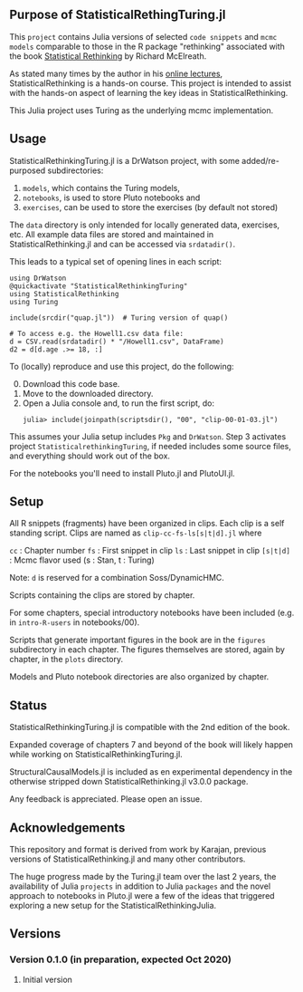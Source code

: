 ## Purpose of StatisticalRethingTuring.jl

This `project` contains Julia versions of selected `code snippets` and `mcmc models` comparable to those in the R package "rethinking" associated with the book [Statistical Rethinking](https://xcelab.net/rm/statistical-rethinking/) by Richard McElreath.

As stated many times by the author in his [online lectures](https://www.youtube.com/watch?v=ENxTrFf9a7c&list=PLDcUM9US4XdNM4Edgs7weiyIguLSToZRI), StatisticalRethinking is a hands-on course. This project is intended to assist with the hands-on aspect of learning the key ideas in StatisticalRethinking.

This Julia project uses Turing as the underlying mcmc implementation.

## Usage

StatisticalRethinkingTuring.jl is a DrWatson project, with some added/re-purposed subdirectories:

1. `models`, which contains the Turing models,
2. `notebooks`, is used to store Pluto notebooks and
3. `exercises`, can be used to store the exercises (by default not stored)

The `data` directory is only intended for locally generated data, exercises, etc. All example data files are stored and maintained in StatisticalRethinking.jl and can be accessed via `srdatadir()`. 

This leads to a typical set of opening lines in each script:
```
using DrWatson
@quickactivate "StatisticalRethinkingTuring"
using StatisticalRethinking
using Turing

include(srcdir("quap.jl"))  # Turing version of quap()

# To access e.g. the Howell1.csv data file:
d = CSV.read(srdatadir() * "/Howell1.csv", DataFrame)
d2 = d[d.age .>= 18, :]
```

To (locally) reproduce and use this project, do the following:

0. Download this code base.
1. Move to the downloaded directory.
2. Open a Julia console and, to run the first script, do:
   ```
   julia> include(joinpath(scriptsdir(), "00", "clip-00-01-03.jl")
   ```

This assumes your Julia setup includes `Pkg` and `DrWatson`. Step 3 activates project `StatisticalrethinkingTuring`, if needed includes some source files, and everything should work out of the box.

For the notebooks you'll need to install Pluto.jl and PlutoUI.jl.

## Setup

All R snippets (fragments) have been organized in clips. Each clip is a self standing script. Clips are named as `clip-cc-fs-ls[s|t|d].jl` where

`cc`      : Chapter number
`fs`      : First snippet in clip
`ls`      : Last snippet in clip
`[s|t|d]` : Mcmc flavor used (s : Stan, t : Turing)

Note: `d` is reserved for a combination Soss/DynamicHMC.

Scripts containing the clips are stored by chapter.

For some chapters, special introductory notebooks have been included (e.g. in `intro-R-users` in notebooks/00).

Scripts that generate important figures in the book are in the `figures` subdirectory in each chapter. The figures themselves are stored, again by chapter, in the `plots` directory.

Models and Pluto notebook directories are also organized by chapter.

## Status

StatisticalRethinkingTuring.jl is compatible with the 2nd edition of the book.

Expanded coverage of chapters 7 and beyond of the book will likely happen while working on StatisticalRethinkingTuring.jl.

 StructuralCausalModels.jl is included as en experimental dependency in the otherwise stripped down StatisticalRethinking.jl v3.0.0 package.

Any feedback is appreciated. Please open an issue.

## Acknowledgements

This repository and format is derived from work by Karajan, previous versions of StatisticalRethinking.jl and many other contributors.

The huge progress made by the Turing.jl team over the last 2 years, the availability of Julia `projects` in addition to Julia `packages` and the novel approach to notebooks in Pluto.jl were a few of the ideas that triggered exploring a new setup for the StatisticalRethinkingJulia.

## Versions

### Version 0.1.0 (in preparation, expected Oct 2020)

1. Initial version

